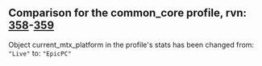 ## Comparison for the common_core profile, rvn: [358](https://github.com/PRO100KatYT/FortniteProfileRevisions/tree/main/profiles/common_core/358%20common_core.json)-[359](https://github.com/PRO100KatYT/FortniteProfileRevisions/tree/main/profiles/common_core/359%20common_core.json)

Object current_mtx_platform in the profile's stats has been changed from: `"Live"` to: `"EpicPC"`
<br><br>
